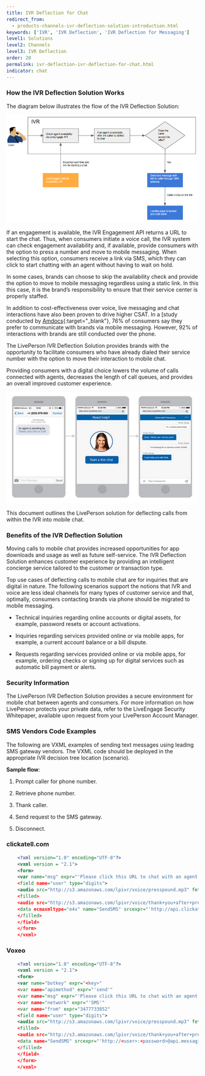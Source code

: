 ```yaml
---
title: IVR Deflection for Chat
redirect_from:
  - products-channels-ivr-deflection-solution-introduction.html
keywords: ['IVR', 'IVR Deflection', 'IVR Deflection for Messaging']
level1: Solutions
level2: Channels
level3: IVR Deflection
order: 20
permalink: ivr-deflection-ivr-deflection-for-chat.html
indicator: chat
---
```

### How the IVR Deflection Solution Works

The diagram below illustrates the flow of the IVR Deflection Solution:

![IVR2](img/ivr2.png)

If an engagement is available, the IVR Engagement API returns a URL to start the chat. Thus, when consumers initiate a voice call, the IVR system can check engagement availability and, if available, provide consumers with the option to press a number and move to mobile messaging. When selecting this option, consumers receive a link via SMS, which they can click to start chatting with an agent without having to wait on hold.

In some cases, brands can choose to skip the availability check and provide the option to move to mobile messaging regardless using a static link. In this this case, it is the brand’s responsibility to ensure that their service center is properly staffed.

In addition to cost-effectiveness over voice, live messaging and chat interactions have also been proven to drive higher CSAT. In a [study
conducted by [Amdocs](http://www.amdocs.com/news/pages/amdocs-survey-improved-proactive-care-mobile-self-service-tools.aspx){:target="_blank"}, 76% of consumers say they prefer to communicate with brands via mobile messaging. However, 92% of interactions with brands are still conducted over the phone.

The LivePerson IVR Deflection Solution provides brands with the opportunity to facilitate consumers who have already dialed their service number with the option to move their interaction to mobile chat.

Providing consumers with a digital choice lowers the volume of calls connected with agents, decreases the length of call queues, and provides an overall improved customer experience.

![IVR1](img/ivr1.png)

This document outlines the LivePerson solution for deflecting calls from within the IVR into mobile chat.

### Benefits of the IVR Deflection Solution

Moving calls to mobile chat provides increased opportunities for app downloads and usage as well as future self-service. The IVR Deflection Solution enhances customer experience by providing an intelligent concierge service tailored to the customer or transaction type.

Top use cases of deflecting calls to mobile chat are for inquiries that are digital in nature. The following scenarios support the notions that IVR and voice are less ideal channels for many types of customer service and that, optimally, consumers contacting brands via phone should be migrated to mobile messaging.

* Technical inquiries regarding online accounts or digital assets, for example, password resets or account activations.

* Inquiries regarding services provided online or via mobile apps, for example, a current account balance or a bill dispute.

* Requests regarding services provided online or via mobile apps, for example, ordering checks or signing up for digital services such as automatic bill payment or alerts.

### Security Information


The LivePerson IVR Deflection Solution provides a secure environment for mobile chat between agents and consumers. For more information on how LivePerson protects your private data, refer to the LiveEngage Security Whitepaper, available upon request from your LivePerson Account Manager.

### SMS Vendors Code Examples

The following are VXML examples of sending text messages using leading SMS gateway vendors. The VXML code should be deployed in the appropriate IVR decision tree location (scenario).

**Sample flow**:

1. Prompt caller for phone number.

2. Retrieve phone number.

3. Thank caller.

4. Send request to the SMS gateway.

5. Disconnect.


### clickatell.com

```xml
	<?xml version="1.0" encoding="UTF-8"?>
	<vxml version = "2.1">
	<form>
	<var name="msg" expr="'Please click this URL to chat with an agent http://bit.ly/1FqRKyT'"
	<field name="user" type="digits">
	<audio src="http://s3.amazonaws.com/lpivr/voice/presspound.mp3" fetchhint="prefetch"
	<filled>
	<audio src="http://s3.amazonaws.com/lpivr/voice/thank+you+after+pressed+1.mp3" fetchhint="prefetch"
	<data ecmaxmltype="e4x" name="SendSMS" srcexpr="'http://api.clickatell.com/http/sendmsg?user=hblutrich&amp;password=<password>&amp;api\_id=<id>&amp;to=' + encodeURIComponent(user) + '&amp;text=' + encodeURIComponent(msg)"
	</filled>
	</field>
	</form>
	</vxml>
```

### Voxeo

```xml
	<?xml version="1.0" encoding="UTF-8"?>
	<vxml version = "2.1">
	<form>
	<var name="botkey" expr="<key>"
	<var name="apimethod" expr="'send'"
	<var name="msg" expr="'Please click this URL to chat with an agent http://bit.ly/1IAVehP'"
	<var name="network" expr="'SMS'"
	<var name="from" expr="3477733852"
	<field name="user" type="digits">
	<audio src="http://s3.amazonaws.com/lpivr/voice/presspound.mp3" fetchhint="prefetch"
	<filled>
	<audio src="http://s3.amazonaws.com/lpivr/voice/thank+you+after+pressed+1.mp3" fetchhint="prefetch"
	<data name="SendSMS" srcexpr="'http://<user>:<password>@api.messaging.staging.voxeo.net/1.0/messaging?botkey=' + encodeURIComponent(botkey)+ '&amp;apimethod=' + encodeURIComponent(apimethod) + '&amp;msg=' + encodeURIComponent(msg) + '&amp;user=' + encodeURIComponent(user) + '&amp;network=' + encodeURIComponent(network) + '&amp;from=' + encodeURIComponent(from)"
	</filled>
	</field>
	</form>
	</vxml>
```
